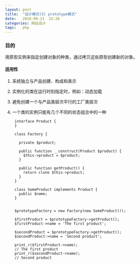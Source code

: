 ```yaml
---
layout: post
title:  "设计模式(5) prototype模式"
date:   2016-09-21  22:26
categories: 网站设计
tags:   php
---
```


###  目的

用原型实例来指定创建对象的种类，通过拷贝这些原型创建新的对象。

#### 适用性

1. 系统独立与产品创建、构成和表示
2. 实例化的类在运行时刻指定时，例如：动态加载
3. 避免创建一个与产品类层次平行的工厂类层次
4. 一个类的实例只能有几个不同的状态组合中的一种


        interface Product {
        }

        class Factory {

          private $product;

          public function __construct(Product $product) {
            $this->product = $product;
          }

          public function getProduct() {
            return clone $this->product;
          }
        }

        class SomeProduct implements Product {
          public $name;
        }


        $prototypeFactory = new Factory(new SomeProduct());

        $firstProduct = $prototypeFactory->getProduct();
        $firstProduct->name = 'The first product';

        $secondProduct = $prototypeFactory->getProduct();
        $secondProduct->name = 'Second product';

        print_r($firstProduct->name);
        // The first product
        print_r($secondProduct->name);
        // Second product
